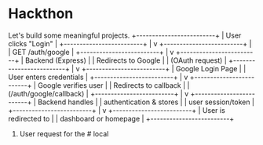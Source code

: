 # Hackthon
Let's build some meaningful projects.
 +-------------------------+
|   User clicks "Login"   |
+-------------------------+
           |
           v
+-------------------------+      |
| GET /auth/google        |
+-------------------------+
           |
           v
+-------------------------+
| Backend (Express)       |
| Redirects to Google     |
| (OAuth request)        |
+-------------------------+
           |
           v
+-------------------------+
| Google Login Page       |
| User enters credentials |
+-------------------------+
           |
           v
+-------------------------+
| Google verifies user    |
| Redirects to callback   |
| (/auth/google/callback) |
+-------------------------+
           |
           v
+-------------------------+
| Backend handles         |
| authentication & stores |
| user session/token      |
+-------------------------+
           |
           v
+-------------------------+
| User is redirected to   |
| dashboard or homepage   |
+-------------------------+


1. User request for the # local